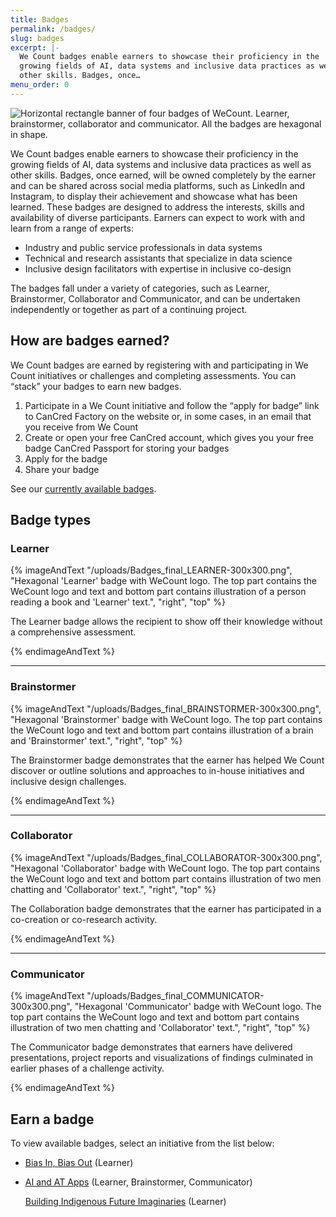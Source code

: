 ```yaml
---
title: Badges
permalink: /badges/
slug: badges
excerpt: |-
  We Count badges enable earners to showcase their proficiency in the
  growing fields of AI, data systems and inclusive data practices as well as
  other skills. Badges, once…
menu_order: 0
---
```

![Horizontal rectangle banner of four badges of WeCount. Learner, brainstormer, collaborator and communicator. All the badges are hexagonal in shape.](/uploads/banner-06-1024x270.jpg)

We Count badges enable earners to showcase their proficiency in the growing fields of AI, data systems and inclusive data practices as well as other skills. Badges, once earned, will be owned completely by the earner and can be shared across social media platforms, such as LinkedIn and Instagram, to display their achievement and showcase what has been learned. These badges are designed to address the interests, skills and availability of diverse participants. Earners can expect to work with and learn from a range of experts:

* Industry and public service professionals in data systems
* Technical and research assistants that specialize in data science
* Inclusive design facilitators with expertise in inclusive co-design

The badges fall under a variety of categories, such as Learner, Brainstormer, Collaborator and Communicator, and can be undertaken independently or together as part of a continuing project.

## How are badges earned?

We Count badges are earned by registering with and participating in We Count initiatives or challenges and completing assessments. You can “stack” your badges to earn new badges.

1. Participate in a We Count initiative and follow the “apply for badge” link to CanCred Factory on the website or, in some cases, in an email that you receive from We Count
2. Create or open your free CanCred account, which gives you your free badge CanCred Passport for storing your badges
3. Apply for the badge
4. Share your badge

See our [currently available badges](/badges/#earn-a-badge).

## Badge types

### Learner

{% imageAndText "/uploads/Badges_final_LEARNER-300x300.png", "Hexagonal 'Learner' badge with WeCount logo. The top part contains the WeCount logo and text and bottom part contains illustration of a person reading a book and 'Learner' text.", "right", "top" %}



The Learner badge allows the recipient to show off their knowledge without a comprehensive assessment.



{% endimageAndText %}

- - -

### Brainstormer

{% imageAndText "/uploads/Badges_final_BRAINSTORMER-300x300.png", "Hexagonal 'Brainstormer' badge with WeCount logo. The top part contains the WeCount logo and text and bottom part contains illustration of a brain and 'Brainstormer' text.", "right", "top" %}



The Brainstormer badge demonstrates that the earner has helped We Count discover or outline solutions and approaches to in-house initiatives and inclusive design challenges.



{% endimageAndText %}

- - -

### Collaborator

{% imageAndText "/uploads/Badges_final_COLLABORATOR-300x300.png", "Hexagonal 'Collaborator' badge with WeCount logo. The top part contains the WeCount logo and text and bottom part contains illustration of two men chatting and 'Collaborator' text.", "right", "top" %}



The Collaboration badge demonstrates that the earner has participated in a co-creation or co-research activity.



{% endimageAndText %}

- - -

### Communicator

{% imageAndText "/uploads/Badges_final_COMMUNICATOR-300x300.png", "Hexagonal 'Communicator' badge with WeCount logo. The top part contains the WeCount logo and text and bottom part contains illustration of two men chatting and 'Collaborator' text.", "right", "top" %}



The Communicator badge demonstrates that earners have delivered presentations, project reports and visualizations of findings culminated in earlier phases of a challenge activity.



{% endimageAndText %}

## Earn a badge

To view available badges, select an initiative from the list below:

* [Bias In, Bias Out](/initiatives/bias-in-bias-out/) (Learner)
* [AI and AT Apps](/initiatives/ai-and-at-apps/) (Learner, Brainstormer, Communicator)

  [Building Indigenous Future Imaginaries](https://wecount.inclusivedesign.ca/initiatives/building-indigenous-future-imaginaries/) (Learner)